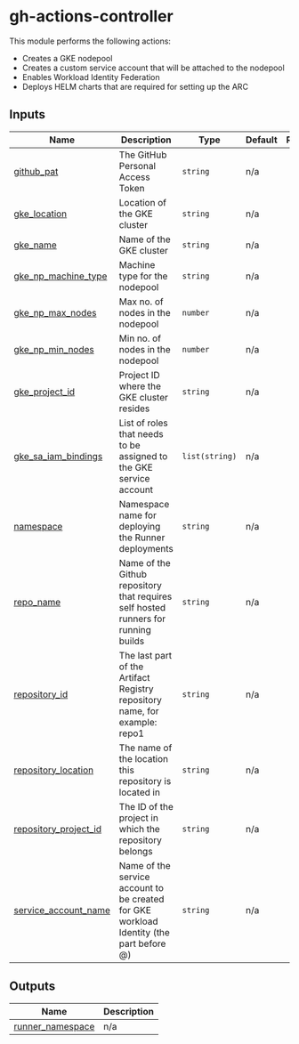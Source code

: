 # gh-actions-controller
This module performs the following actions:
- Creates a GKE nodepool
- Creates a custom service account that will be attached to the nodepool
- Enables Workload Identity Federation
- Deploys HELM charts that are required for setting up the ARC

## Inputs

| Name | Description | Type | Default | Required |
|------|-------------|------|---------|:--------:|
| <a name="input_github_pat"></a> [github\_pat](#input\_github\_pat) | The GitHub Personal Access Token | `string` | n/a | yes |
| <a name="input_gke_location"></a> [gke\_location](#input\_gke\_location) | Location of the GKE cluster | `string` | n/a | yes |
| <a name="input_gke_name"></a> [gke\_name](#input\_gke\_name) | Name of the GKE cluster | `string` | n/a | yes |
| <a name="input_gke_np_machine_type"></a> [gke\_np\_machine\_type](#input\_gke\_np\_machine\_type) | Machine type for the nodepool | `string` | n/a | yes |
| <a name="input_gke_np_max_nodes"></a> [gke\_np\_max\_nodes](#input\_gke\_np\_max\_nodes) | Max no. of nodes in the nodepool | `number` | n/a | yes |
| <a name="input_gke_np_min_nodes"></a> [gke\_np\_min\_nodes](#input\_gke\_np\_min\_nodes) | Min no. of nodes in the nodepool | `number` | n/a | yes |
| <a name="input_gke_project_id"></a> [gke\_project\_id](#input\_gke\_project\_id) | Project ID where the GKE cluster resides | `string` | n/a | yes |
| <a name="input_gke_sa_iam_bindings"></a> [gke\_sa\_iam\_bindings](#input\_gke\_sa\_iam\_bindings) | List of roles that needs to be assigned to the GKE service account | `list(string)` | n/a | yes |
| <a name="input_namespace"></a> [namespace](#input\_namespace) | Namespace name for deploying the Runner deployments | `string` | n/a | yes |
| <a name="input_repo_name"></a> [repo\_name](#input\_repo\_name) | Name of the Github repository that requires self hosted runners for running builds | `string` | n/a | yes |
| <a name="input_repository_id"></a> [repository\_id](#input\_repository\_id) | The last part of the Artifact Registry repository name, for example: repo1 | `string` | n/a | yes |
| <a name="input_repository_location"></a> [repository\_location](#input\_repository\_location) | The name of the location this repository is located in | `string` | n/a | yes |
| <a name="input_repository_project_id"></a> [repository\_project\_id](#input\_repository\_project\_id) | The ID of the project in which the repository belongs | `string` | n/a | yes |
| <a name="input_service_account_name"></a> [service\_account\_name](#input\_service\_account\_name) | Name of the service account to be created for GKE workload Identity (the part before @) | `string` | n/a | yes |

## Outputs

| Name | Description |
|------|-------------|
| <a name="output_runner_namespace"></a> [runner\_namespace](#output\_runner\_namespace) | n/a |

